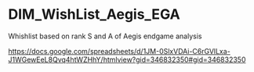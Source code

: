 # DIM_WishList_Aegis_EGA
Whishlist based on rank S and A of Aegis endgame analysis

https://docs.google.com/spreadsheets/d/1JM-0SlxVDAi-C6rGVlLxa-J1WGewEeL8Qvq4htWZHhY/htmlview?gid=346832350#gid=346832350

